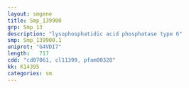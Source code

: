 ```yaml
---
layout: smgene
title: Smp_139900
grp: Smp_13
description: "lysophosphatidic acid phosphatase type 6"
smp: Smp_139900.1
uniprot: "G4VDI7"
length:   717
cdd: "cd07061, cl11399, pfam00328"
kk: K14395
categories: sm
---
```

